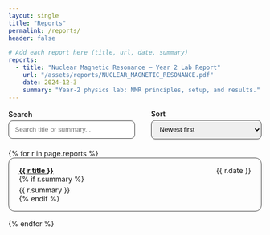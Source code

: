 ```yaml
---
layout: single
title: "Reports"
permalink: /reports/
header: false

# Add each report here (title, url, date, summary)
reports:
  - title: "Nuclear Magnetic Resonance — Year 2 Lab Report"
    url: "/assets/reports/NUCLEAR_MAGNETIC_RESONANCE.pdf"
    date: 2024-12-3
    summary: "Year-2 physics lab: NMR principles, setup, and results."
---
```


<div style="display:flex; gap:2rem; align-items:center; margin:1rem 0 1.25rem 0;">
  <label style="flex:1;">
    <div style="font-weight:600; margin-bottom:.25rem;">Search</div>
    <input id="report-search" type="text" placeholder="Search title or summary..." style="width:100%; padding:.6rem .75rem; border-radius:.5rem; border:1px solid var(--mm-color-border,#444);" />
  </label>
  <label style="min-width:220px;">
    <div style="font-weight:600; margin-bottom:.25rem;">Sort</div>
    <select id="report-sort" style="width:100%; padding:.6rem .75rem; border-radius:.5rem; border:1px solid var(--mm-color-border,#444);">
      <option value="new">Newest first</option>
      <option value="old">Oldest first</option>
    </select>
  </label>
</div>

<ul id="report-list" style="list-style:none; padding-left:0;">
  {% for r in page.reports %}
  <li class="report-item"
      data-title="{{ r.title | downcase }}"
      data-summary="{{ r.summary | downcase }}"
      data-date="{{ r.date | escape }}"
      style="margin:0 0 1rem 0; padding:1rem 1.25rem; border-radius:.75rem; border:1px solid var(--mm-color-border,#444);">
    <div style="display:flex; justify-content:space-between; gap:1rem; align-items:baseline; flex-wrap:wrap;">
      <a href="{{ r.url }}" style="font-weight:700; text-decoration:underline;">{{ r.title }}</a>
      <time datetime="{{ r.date }}">{{ r.date }}</time>
    </div>
    {% if r.summary %}
    <p style="margin:.35rem 0 0 0;">{{ r.summary }}</p>
    {% endif %}
  </li>
  {% endfor %}
</ul>

<script>
(function(){
  const list    = document.getElementById('report-list');
  const items   = Array.from(list.querySelectorAll('.report-item'));
  const search  = document.getElementById('report-search');
  const sortSel = document.getElementById('report-sort');

  function apply() {
    const q = (search.value || '').toLowerCase().trim();
    const ord = sortSel.value;

    // filter
    const filtered = items.filter(li =>
      li.dataset.title.includes(q) || li.dataset.summary.includes(q)
    );

    // sort by date
    filtered.sort((a, b) => {
      const da = new Date(a.dataset.date);
      const db = new Date(b.dataset.date);
      return ord === 'new' ? (db - da) : (da - db);
    });

    // render
    list.innerHTML = '';
    filtered.forEach(li => list.appendChild(li));
  }

  search.addEventListener('input', apply);
  sortSel.addEventListener('change', apply);
  apply();
})();
</script>
